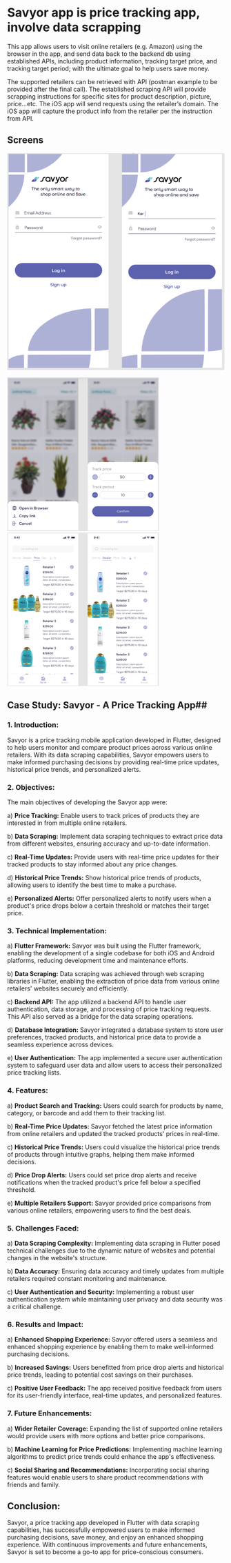 # Savyor app is price tracking app, involve data scrapping 


This app allows users to visit online retailers (e.g. Amazon) using the browser in the app, and send data back to the backend db using established APIs, including product information, tracking target price, and tracking target period; with the ultimate goal to help users save money.  


The supported retailers can be retrieved with API (postman example to be provided after the final call). The established scraping API will provide scrapping instructions for specific sites for product description, picture, price...etc. The iOS app will send requests using the retailer’s domain. The iOS app will capture the product info from the retailer per the instruction from API. 

## Screens

![screens](https://github.com/Pixelpk/savyor/blob/main/assets/21.png)

![screens](https://github.com/Pixelpk/savyor/blob/main/assets/212.png)
![screens](https://github.com/Pixelpk/savyor/blob/main/assets/213.png)

## Case Study: Savyor - A Price Tracking App##

### 1. Introduction:

Savyor is a price tracking mobile application developed in Flutter, designed to help users monitor and compare product prices across various online retailers. With its data scraping capabilities, Savyor empowers users to make informed purchasing decisions by providing real-time price updates, historical price trends, and personalized alerts.

### 2. Objectives:

The main objectives of developing the Savyor app were:

a) **Price Tracking:** Enable users to track prices of products they are interested in from multiple online retailers.

b) **Data Scraping:** Implement data scraping techniques to extract price data from different websites, ensuring accuracy and up-to-date information.

c) **Real-Time Updates:** Provide users with real-time price updates for their tracked products to stay informed about any price changes.

d) **Historical Price Trends:** Show historical price trends of products, allowing users to identify the best time to make a purchase.

e) **Personalized Alerts:** Offer personalized alerts to notify users when a product's price drops below a certain threshold or matches their target price.

### 3. Technical Implementation:

a) **Flutter Framework:** Savyor was built using the Flutter framework, enabling the development of a single codebase for both iOS and Android platforms, reducing development time and maintenance efforts.

b) **Data Scraping:** Data scraping was achieved through web scraping libraries in Flutter, enabling the extraction of price data from various online retailers' websites securely and efficiently.

c) **Backend API:** The app utilized a backend API to handle user authentication, data storage, and processing of price tracking requests. This API also served as a bridge for the data scraping operations.

d) **Database Integration:** Savyor integrated a database system to store user preferences, tracked products, and historical price data to provide a seamless experience across devices.

e) **User Authentication:** The app implemented a secure user authentication system to safeguard user data and allow users to access their personalized price tracking lists.

### 4. Features:

a) **Product Search and Tracking:** Users could search for products by name, category, or barcode and add them to their tracking list.

b) **Real-Time Price Updates:** Savyor fetched the latest price information from online retailers and updated the tracked products' prices in real-time.

c) **Historical Price Trends:** Users could visualize the historical price trends of products through intuitive graphs, helping them make informed decisions.

d) **Price Drop Alerts:** Users could set price drop alerts and receive notifications when the tracked product's price fell below a specified threshold.

e) **Multiple Retailers Support:** Savyor provided price comparisons from various online retailers, empowering users to find the best deals.

### 5. Challenges Faced:

a) **Data Scraping Complexity:** Implementing data scraping in Flutter posed technical challenges due to the dynamic nature of websites and potential changes in the website's structure.

b) **Data Accuracy:** Ensuring data accuracy and timely updates from multiple retailers required constant monitoring and maintenance.

c) **User Authentication and Security:** Implementing a robust user authentication system while maintaining user privacy and data security was a critical challenge.

### 6. Results and Impact:

a) **Enhanced Shopping Experience:** Savyor offered users a seamless and enhanced shopping experience by enabling them to make well-informed purchasing decisions.

b) **Increased Savings:** Users benefitted from price drop alerts and historical price trends, leading to potential cost savings on their purchases.

c) **Positive User Feedback:** The app received positive feedback from users for its user-friendly interface, real-time updates, and personalized features.

### 7. Future Enhancements:

a) **Wider Retailer Coverage:** Expanding the list of supported online retailers would provide users with more options and better price comparisons.

b) **Machine Learning for Price Predictions:** Implementing machine learning algorithms to predict price trends could enhance the app's effectiveness.

c) **Social Sharing and Recommendations:** Incorporating social sharing features would enable users to share product recommendations with friends and family.

## Conclusion:

Savyor, a price tracking app developed in Flutter with data scraping capabilities, has successfully empowered users to make informed purchasing decisions, save money, and enjoy an enhanced shopping experience. With continuous improvements and future enhancements, Savyor is set to become a go-to app for price-conscious consumers.
